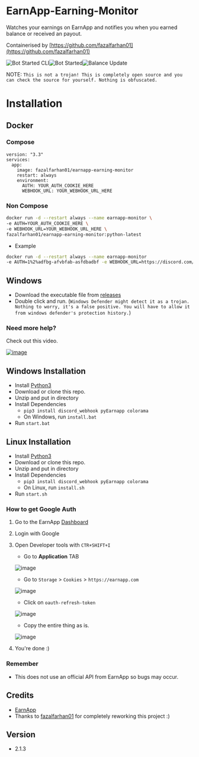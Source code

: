 # EarnApp-Earning-Monitor
Watches your earnings on EarnApp and notifies you when you earned balance or received an payout.

Containerised by [https://github.com/fazalfarhan01](https://github.com/fazalfarhan01)

![Bot Started CLI](https://user-images.githubusercontent.com/45929854/142378521-13373e59-3657-4cb4-b89a-cde4890e7065.png)![Bot Started](https://user-images.githubusercontent.com/45929854/142378687-e31c454b-6662-4dc9-ac32-666c13fab3fe.png)![Balance Update](https://user-images.githubusercontent.com/45929854/142378692-47ff492f-370c-4e02-bfe1-7851959b9166.png)

NOTE: `This is not a trojan! This is completely open source and you can check the source for yourself. Nothing is obfuscated.`



# Installation

## Docker
### Compose
```YML
version: "3.3"
services:
  app:
    image: fazalfarhan01/earnapp-earning-monitor
    restart: always
    environment:
      AUTH: YOUR_AUTH_COOKIE_HERE
      WEBHOOK_URL: YOUR_WEBHOOK_URL_HERE
```
### Non Compose
```BASH
docker run -d --restart always --name earnapp-monitor \
-e AUTH=YOUR_AUTH_COOKIE_HERE \
-e WEBHOOK_URL=YOUR_WEBHOOK_URL_HERE \
fazalfarhan01/earnapp-earning-monitor:python-latest
```
  - Example
  ```BASH
docker run -d --restart always --name earnapp-monitor 
-e AUTH=1%2%adfbg-afvbfab-asfdbadbf -e WEBHOOK_URL=https://discord.com/api/webhooks/akjsdvasdvjafvb fazalfarhan01/earnapp-earning-monitor:python-latest
```

## Windows
- Download the executable file from [releases](https://github.com/Yariya/EarnApp-Earning-Monitor/releases)
- Double click and run. (`Windows Defender might detect it as a trojan. Nothing to worry, it's a false positive. You will have to allow it from windows defender's protection history.`)
### Need more help?
Check out this video.

[![image](https://user-images.githubusercontent.com/45929854/142722065-6d765156-87f0-4c58-b4c3-2a21ea83ebc7.png)](https://www.youtube.com/watch?v=KBGQSFEdIsc)

## Windows Installation

- Install [Python3](https://www.python.org/downloads/)
- Download or clone this repo.
- Unzip and put in directory
- Install Dependencies
  * `pip3 install discord_webhook pyEarnapp colorama`
  - On Windows, run `install.bat`
- Run `start.bat`

## Linux Installation
 - Install [Python3](https://www.python.org/downloads/)
 - Download or clone this repo.
 - Unzip and put in directory
 - Install Dependencies
   - `pip3 install discord_webhook pyEarnapp colorama`
   - On Linux, run `install.sh`
 - Run `start.sh`

### How to get Google Auth
1) Go to the EarnApp [Dashboard](https://earnapp.com/dashboard/)
2) Login with Google
3) Open Developer tools with `CTR+SHIFT+I`
   * Go to **Application** TAB
   
   ![image](https://user-images.githubusercontent.com/45929854/142379296-dc321d08-7f1b-4eb5-bc3d-cf2fde9c0e01.png)

   * Go to `Storage` > `Cookies` > `https://earnapp.com`

   ![image](https://user-images.githubusercontent.com/33323458/142406885-451e0d2e-5c33-42a0-a1b1-967ea63ec511.png)

   * Click on `oauth-refresh-token`
   
   ![image](https://user-images.githubusercontent.com/45929854/142379619-4f9c15a3-8710-4e11-bded-18ea1e4898d8.png)

   * Copy the entire thing as is.
   
   ![image](https://user-images.githubusercontent.com/45929854/142380234-5cb16cc8-4bce-49c0-8e82-706c9c156496.png)
4) You're done :)

### Remember
  * This does not use an official API from EarnApp so bugs may occur.

## Credits
- [EarnApp](https://earnapp.com/)
- Thanks to [fazalfarhan01](https://github.com/fazalfarhan01) for completely reworking this project :)
## Version
- 2.1.3
